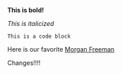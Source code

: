 **This is bold!**

*This is italicized*

```This is a code block```

Here is our favorite [Morgan Freeman](https://repeatingislands.files.wordpress.com/2013/03/morgan-freeman-002.jpeg)

Changes!!!!




